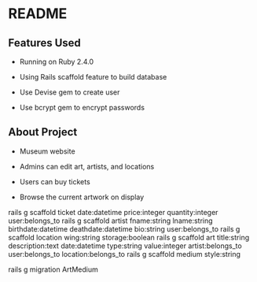 # README

## Features Used

* Running on Ruby 2.4.0

* Using Rails scaffold feature to build database

* Use Devise gem to create user

* Use bcrypt gem to encrypt passwords

## About Project

* Museum website

* Admins can edit art, artists, and locations

* Users can buy tickets

* Browse the current artwork on display

rails g scaffold ticket date:datetime price:integer quantity:integer user:belongs_to
rails g scaffold artist fname:string lname:string birthdate:datetime deathdate:datetime bio:string user:belongs_to
rails g scaffold location wing:string storage:boolean
rails g scaffold art title:string description:text date:datetime type:string value:integer artist:belongs_to user:belongs_to location:belongs_to
rails g scaffold medium style:string

rails g migration ArtMedium
